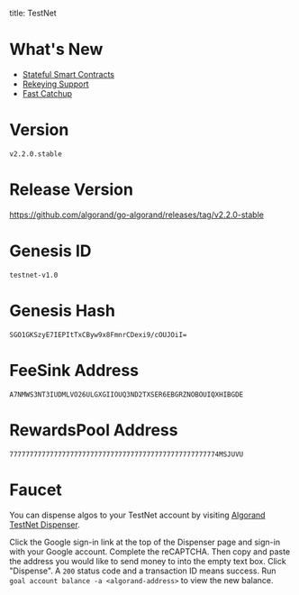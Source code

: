 title: TestNet

# What's New

- [Stateful Smart Contracts](../../../features/asc1/stateful/)
- [Rekeying Support](../../../features/accounts/rekey/)
- [Fast Catchup](../../../run-a-node/setup/install/#sync-node-network-using-fast-catchup)
  
# Version
`v2.2.0.stable`

# Release Version
https://github.com/algorand/go-algorand/releases/tag/v2.2.0-stable

# Genesis ID
`testnet-v1.0`

# Genesis Hash
`SGO1GKSzyE7IEPItTxCByw9x8FmnrCDexi9/cOUJOiI=`

# FeeSink Address
`A7NMWS3NT3IUDMLVO26ULGXGIIOUQ3ND2TXSER6EBGRZNOBOUIQXHIBGDE`

# RewardsPool Address
`7777777777777777777777777777777777777777777777777774MSJUVU`

# Faucet

You can dispense algos to your TestNet account by visiting [Algorand TestNet Dispenser](https://bank.testnet.algorand.network/).

Click the Google sign-in link at the top of the Dispenser page and sign-in with your Google account. Complete the reCAPTCHA. Then copy and paste the address you would like to send money to into the empty text box. Click "Dispense". A `200` status code and a transaction ID means success. Run `goal account balance -a <algorand-address>` to view the new balance.

